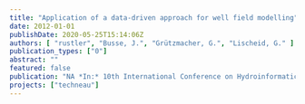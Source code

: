 ```yaml
---
title: "Application of a data-driven approach for well field modelling"
date: 2012-01-01
publishDate: 2020-05-25T15:14:06Z
authors: [ "rustler", "Busse, J.", "Grützmacher, G.", "Lischeid, G." ]
publication_types: ["0"]
abstract: ""
featured: false
publication: "NA *In:* 10th International Conference on Hydroinformatics. Hamburg, Germany. 14-18 July 2012"
projects: ["techneau"]
---
```


